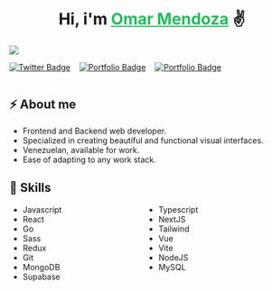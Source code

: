 <div align="center">
   <h1>
      Hi, i'm <a target="_blank" href="https://mendoza000.vercel.app" style="color: #21bf5c">Omar Mendoza</a> ✌️
   </h1>
</div>

<img src="https://i.imgur.com/qENzLm7.png">

<div style="display: flex; gap:1rem">

[![Twitter Badge](http://img.shields.io/badge/Twitter-black?style=for-the-badge&logo=twitter&logoColor=white)](https://twitter.com/mendoza000x)

[![Portfolio Badge](http://img.shields.io/badge/Portafilo-black?style=for-the-badge&logo=google-chrome&logoColor=white)](https://mendoza000.vercel.app)

[![Portfolio Badge](http://img.shields.io/badge/Gmail-black?style=for-the-badge&logo=gmail&logoColor=white)](mailto:mendoza000.dev@gmail.com)

</div>

## ⚡ About me

- Frontend and Backend web developer.
- Specialized in creating beautiful and functional visual interfaces.
- Venezuelan, available for work.
- Ease of adapting to any work stack.

## 🚀 Skills

<ul style="display: grid; grid-template-columns: repeat(2, 1fr)">
<li>Javascript </li>
<li>Typescript </li>
<li>React </li>
<li>NextJS </li>
<li>Go </li>
<li>Tailwind </li>
<li>Sass </li>
<li>Vue </li>
<li>Redux </li>
<li>Vite </li>
<li>Git </li>
<li>NodeJS </li>
<li>MongoDB </li>
<li>MySQL </li>
<li>Supabase </li>
</ul>

<!-- <div align="center">

### Demuestra ❤️ dando le estrellas a mis repositorios!

</div> -->

